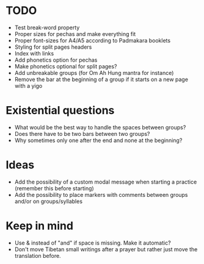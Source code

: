 # TODO

* Test break-word property
* Proper sizes for pechas and make everything fit
* Proper font-sizes for A4/A5 according to Padmakara booklets
* Styling for split pages headers
* Index with links
* Add phonetics option for pechas
* Make phonetics optional for split pages?
* Add unbreakable groups (for Om Ah Hung mantra for instance)
* Remove the bar at the beginning of a group if it starts on a new page with a yigo

# Existential questions

* What would be the best way to handle the spaces between groups?
* Does there have to be two bars between two groups?
* Why sometimes only one after the end and none at the beginning?

# Ideas

* Add the possibility of a custom modal message when starting a practice (remember this before starting)
* Add the possibility to place markers with comments between groups and/or on groups/syllables

# Keep in mind

* Use & instead of "and" if space is missing. Make it automatic?
* Don't move Tibetan small writings after a prayer but rather just move the translation before.
